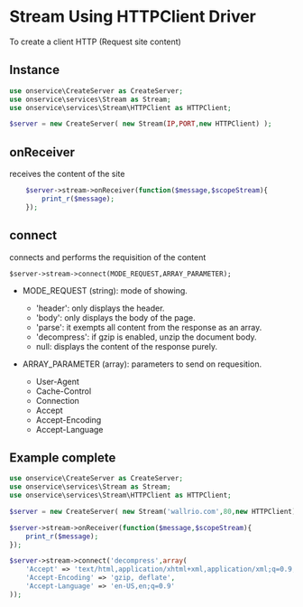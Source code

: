 # Stream Using HTTPClient Driver
To create a client HTTP (Request site content)

## Instance 

```php
use onservice\CreateServer as CreateServer;
use onservice\services\Stream as Stream;
use onservice\services\Stream\HTTPClient as HTTPClient;

$server = new CreateServer(	new Stream(IP,PORT,new HTTPClient) );
```

## onReceiver
receives the content of the site

```php
	$server->stream->onReceiver(function($message,$scopeStream){
		print_r($message);
	});
```

## connect
connects and performs the requisition of the content

	$server->stream->connect(MODE_REQUEST,ARRAY_PARAMETER);

- MODE_REQUEST (string): 
mode of showing.

	- 'header':	only displays the header.
	- 'body':	only displays the body of the page.
	- 'parse':	it exempts all content from the response as an array.
	- 'decompress':	if gzip is enabled, unzip the document body.
	- null:	displays the content of the response purely.

- ARRAY_PARAMETER (array):
parameters to send on requesition.

	- User-Agent
	- Cache-Control
	- Connection
	- Accept
	- Accept-Encoding
	- Accept-Language


## Example complete 

```php
use onservice\CreateServer as CreateServer;
use onservice\services\Stream as Stream;
use onservice\services\Stream\HTTPClient as HTTPClient;

$server = new CreateServer(	new Stream('wallrio.com',80,new HTTPClient) );

$server->stream->onReceiver(function($message,$scopeStream){
	print_r($message);
});

$server->stream->connect('decompress',array(
	'Accept' => 'text/html,application/xhtml+xml,application/xml;q=0.9,image/webp,image/apng,*/*;q=0.8',
	'Accept-Encoding' => 'gzip, deflate',
	'Accept-Language' => 'en-US,en;q=0.9'
));
```